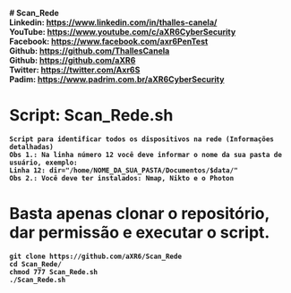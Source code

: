 <b># Scan_Rede<b><br>
Linkedin: https://www.linkedin.com/in/thalles-canela/ <br>
YouTube:  https://www.youtube.com/c/aXR6CyberSecurity <br>
Facebook: https://www.facebook.com/axr6PenTest <br>
Github:   https://github.com/ThallesCanela <br>
Github:   https://github.com/aXR6 <br>
Twitter:  https://twitter.com/Axr6S <br>
Padim:    https://www.padrim.com.br/aXR6CyberSecurity <br>

# Script: Scan_Rede.sh
```
Script para identificar todos os dispositivos na rede (Informações detalhadas)
Obs 1.: Na linha número 12 você deve informar o nome da sua pasta de usuário, exemplo:
Linha 12: dir="/home/NOME_DA_SUA_PASTA/Documentos/$data/"
Obs 2.: Você deve ter instalados: Nmap, Nikto e o Photon
```

# Basta apenas clonar o repositório, dar permissão e executar o script.
```
git clone https://github.com/aXR6/Scan_Rede
cd Scan_Rede/
chmod 777 Scan_Rede.sh
./Scan_Rede.sh
```

